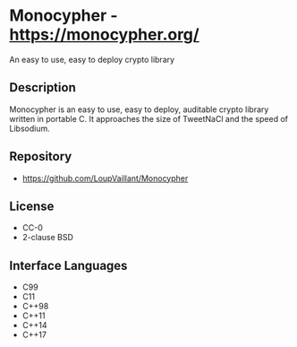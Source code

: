# Monocypher - https://monocypher.org/
An easy to use, easy to deploy crypto library

## Description
Monocypher is an easy to use, easy to deploy, auditable crypto library written in portable C. It approaches the size of TweetNaCl and the speed of Libsodium.

## Repository
- https://github.com/LoupVaillant/Monocypher

## License
- CC-0
- 2-clause BSD

## Interface Languages
- C99
- C11
- C++98
- C++11
- C++14
- C++17

